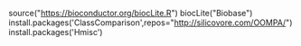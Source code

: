 source("https://bioconductor.org/biocLite.R")
biocLite("Biobase")
install.packages('ClassComparison',repos="http://silicovore.com/OOMPA/")
install.packages('Hmisc')
